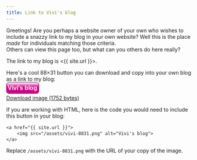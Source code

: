 ```yaml
---
title: Link to Vivi's blog
---
```

Greetings! Are you perhaps a website owner of your own who wishes to include a snazzy link to my blog in your own website? Well this is the place _made_ for individuals matching those criteria.  
Others can view this page too, but what can you others do here really?

The link to my blog is <{{ site.url }}>.

Here's a cool 88×31 button you can download and copy into your own blog as a link to my blog:  
![Vivi's blog](/assets/vivi-8831.png)  
<a href="/assets/vivi-8831.png" download>Download image (1752 bytes)</a>

If you are working with HTML, here is the code you would need to include this button in your blog:
```
<a href="{{ site.url }}">
	<img src="/assets/vivi-8831.png" alt="Vivi's blog">
</a>
```
Replace `/assets/vivi-8831.png` with the URL of your copy of the image.
